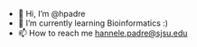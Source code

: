 - 👋 Hi, I’m @hpadre
- 🌱 I’m currently learning Bioinformatics :)
- 📫 How to reach me hannele.padre@sjsu.edu

<!---
hpadre/hpadre is a ✨ special ✨ repository because its `README.md` (this file) appears on your GitHub profile.
You can click the Preview link to take a look at your changes.
--->
